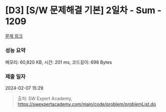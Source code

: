 # [D3] [S/W 문제해결 기본] 2일차 - Sum - 1209 

[문제 링크](https://swexpertacademy.com/main/code/problem/problemDetail.do?contestProbId=AV13_BWKACUCFAYh) 

### 성능 요약

메모리: 60,820 KB, 시간: 201 ms, 코드길이: 698 Bytes

### 제출 일자

2024-02-07 15:29



> 출처: SW Expert Academy, https://swexpertacademy.com/main/code/problem/problemList.do